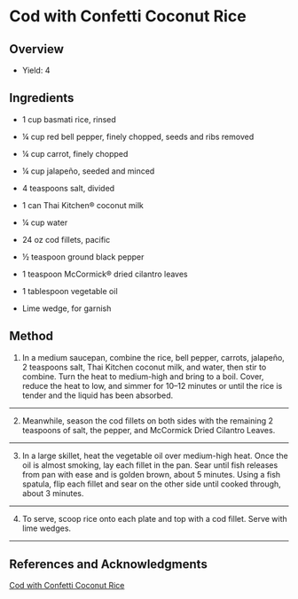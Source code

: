 # Cod with Confetti Coconut Rice

## Overview

- Yield: 4

## Ingredients

- 1 cup basmati rice, rinsed

- ¼ cup red bell pepper, finely chopped, seeds and ribs removed

- ¼ cup carrot, finely chopped

- ¼ cup jalapeño, seeded and minced

- 4 teaspoons salt, divided

- 1 can Thai Kitchen® coconut milk

- ¼ cup water

- 24 oz cod fillets, pacific

- ½ teaspoon ground black pepper

- 1 teaspoon McCormick® dried cilantro leaves

- 1 tablespoon vegetable oil

- Lime wedge, for garnish

## Method

1. In a medium saucepan, combine the rice, bell pepper, carrots, jalapeño, 2 teaspoons salt, Thai Kitchen coconut milk, and water, then stir to combine. Turn the heat to medium-high and bring to a boil. Cover, reduce the heat to low, and simmer for 10–12 minutes or until the rice is tender and the liquid has been absorbed.
---

2. Meanwhile, season the cod fillets on both sides with the remaining 2 teaspoons of salt, the pepper, and McCormick Dried Cilantro Leaves.
---

3. In a large skillet, heat the vegetable oil over medium-high heat. Once the oil is almost smoking, lay each fillet in the pan. Sear until fish releases from pan with ease and is golden brown, about 5 minutes. Using a fish spatula, flip each fillet and sear on the other side until cooked through, about 3 minutes.
---

4. To serve, scoop rice onto each plate and top with a cod fillet. Serve with lime wedges.
---

## References and Acknowledgments

[Cod with Confetti Coconut Rice](https://tasty.co/recipe/cod-with-confetti-coconut-rice)

